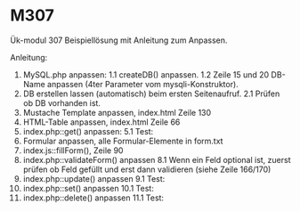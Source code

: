 # M307
Ük-modul 307 Beispiellösung mit Anleitung zum Anpassen.

Anleitung:

1. MySQL.php anpassen:
	1.1 createDB() anpassen.
  1.2 Zeile 15 und 20 DB-Name anpassen (4ter Parameter vom mysqli-Konstruktor).
2. DB erstellen lassen (automatisch) beim ersten Seitenaufruf.
  2.1 Prüfen ob DB vorhanden ist.
3. Mustache Template anpassen, index.html Zeile 130
4. HTML-Table anpassen, index.html Zeile 66
5. index.php::get() anpassen:
	5.1 Test:
6. Formular anpassen, alle Formular-Elemente in form.txt
7. index.js::fillForm(), Zeile 90
8. index.php::validateForm() anpassen
	8.1 Wenn ein Feld optional ist, zuerst prüfen ob Feld gefüllt und erst dann validieren (siehe Zeile 166/170)
9. index.php::update() anpassen
	9.1 Test:
10. index.php::set() anpassen
	10.1 Test: 
11. index.php::delete() anpassen
	11.1 Test:


